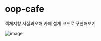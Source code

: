 # oop-cafe
객체지향 사실과오해 카페 설계 코드로 구현해보기

![image](https://user-images.githubusercontent.com/50834204/170493748-882256aa-658f-418f-9a61-20d715131931.png)
